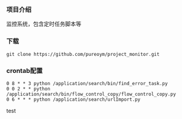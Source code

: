 ### 项目介绍
监控系统，包含定时任务脚本等


### 下载
```
git clone https://github.com/pureoym/project_monitor.git
```

### crontab配置
```
0 8 * * 3 python /application/search/bin/find_error_task.py
0 0 2 * * python /application/search/bin/flow_control_copy/flow_control_copy.py
0 6 * * * python /application/search/urlImport.py
```


test
